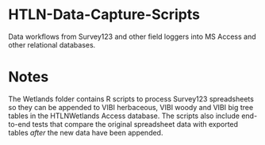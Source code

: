 # HTLN-Data-Capture-Scripts

Data workflows from Survey123 and other field loggers into MS Access and other 
relational databases.

# Notes

The Wetlands folder contains R scripts to process Survey123 spreadsheets so
they can be appended to VIBI herbaceous, VIBI woody and VIBI big tree tables
in the HTLNWetlands Access database. The scripts also include end-to-end
tests that compare the original spreadsheet data with exported tables *after*
the new data have been appended. 
